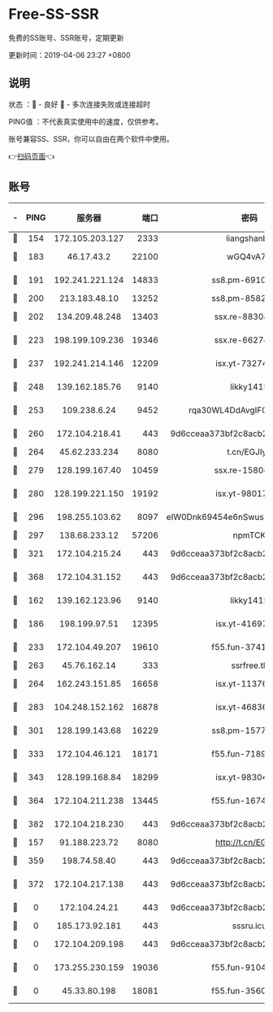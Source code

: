 # Free-SS-SSR

免费的SS账号、SSR账号，定期更新

更新时间：2019-04-06 23:27 +0800

## 说明

状态     ：🙂 - 良好 🙁 - 多次连接失败或连接超时

PING值   ：不代表真实使用中的速度，仅供参考。

账号兼容SS、SSR，你可以自由在两个软件中使用。

👉[扫码页面](https://liesauer.github.io/Free-SS-SSR/)👈

## 账号

|-|PING|服务器|端口|密码|加密方式|区域|
|:----:|:----:|:-----:|-----:|:----:|:----:|:----:|
|🙂|154|172.105.203.127|2333|liangshanbo|chacha20|JP|
|🙂|183|46.17.43.2|22100|wGQ4vA7D|aes-256-gcm|RU|
|🙂|191|192.241.221.124|14833|ss8.pm-69109154|aes-256-cfb|US|
|🙂|200|213.183.48.10|13252|ss8.pm-85820863|rc4-md5|RU|
|🙂|202|134.209.48.248|13403|ssx.re-88308510|aes-256-cfb|US|
|🙂|223|198.199.109.236|19346|ssx.re-66274137|aes-256-cfb|US|
|🙂|237|192.241.214.146|12209|isx.yt-73274152|aes-256-cfb|US|
|🙂|248|139.162.185.76|9140|likky1415|aes-256-cfb|DE|
|🙂|253|109.238.6.24|9452|rqa30WL4DdAvgIFG6Fs3znzTa|aes-256-cfb|FR|
|🙂|260|172.104.218.41|443|9d6cceaa373bf2c8acb22e60b6a58be6|aes-256-cfb|US|
|🙂|264|45.62.233.234|8080|t.cn/EGJIyrl|rc4-md5|CA|
|🙂|279|128.199.167.40|10459|ssx.re-15808413|aes-256-cfb|SG|
|🙂|280|128.199.221.150|19192|isx.yt-98017848|aes-256-cfb|SG|
|🙂|296|198.255.103.62|8097|eIW0Dnk69454e6nSwuspv9DmS201tQ0D|aes-256-cfb|US|
|🙂|297|138.68.233.12|57206|npmTCK|rc4-md5|US|
|🙂|321|172.104.215.24|443|9d6cceaa373bf2c8acb22e60b6a58be6|aes-256-cfb|US|
|🙂|368|172.104.31.152|443|9d6cceaa373bf2c8acb22e60b6a58be6|aes-256-cfb|US|
|🙂|162|139.162.123.96|9140|likky1415|aes-256-cfb|JP|
|🙂|186|198.199.97.51|12395|isx.yt-41697089|aes-256-cfb|US|
|🙂|233|172.104.49.207|19610|f55.fun-37419805|aes-256-cfb|SG|
|🙂|263|45.76.162.14|333|ssrfree.tk|rc4|SG|
|🙂|264|162.243.151.85|16658|isx.yt-11376029|aes-256-cfb|US|
|🙂|283|104.248.152.162|16878|isx.yt-46836343|aes-256-cfb|SG|
|🙂|301|128.199.143.68|16229|ss8.pm-15775496|aes-256-cfb|SG|
|🙂|333|172.104.46.121|18171|f55.fun-71890851|aes-256-cfb|SG|
|🙂|343|128.199.168.84|18299|isx.yt-98304416|aes-256-cfb|SG|
|🙂|364|172.104.211.238|13445|f55.fun-16745538|aes-256-cfb|US|
|🙂|382|172.104.218.230|443|9d6cceaa373bf2c8acb22e60b6a58be6|aes-256-cfb|US|
|🙁|157|91.188.223.72|8080|http://t.cn/EGJIyrl|rc4-md5|RU|
|🙁|359|198.74.58.40|443|9d6cceaa373bf2c8acb22e60b6a58be6|aes-256-cfb|US|
|🙁|372|172.104.217.138|443|9d6cceaa373bf2c8acb22e60b6a58be6|aes-256-cfb|US|
|🙁|0|172.104.24.21|443|9d6cceaa373bf2c8acb22e60b6a58be6|aes-256-cfb|US|
|🙁|0|185.173.92.181|443|sssru.icu|rc4-md5|RU|
|🙁|0|172.104.209.198|443|9d6cceaa373bf2c8acb22e60b6a58be6|aes-256-cfb|US|
|🙁|0|173.255.230.159|19036|f55.fun-91049822|aes-256-cfb|US|
|🙁|0|45.33.80.198|18081|f55.fun-35602530|aes-256-cfb|US|
